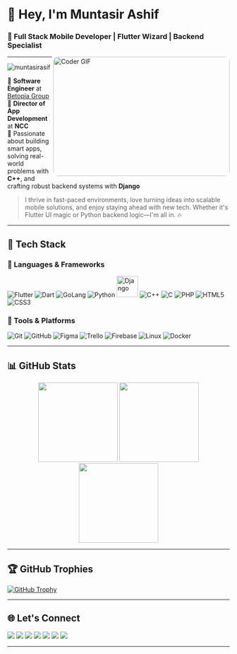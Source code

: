 # 👋 Hey, I'm Muntasir Ashif

### 🚀 Full Stack Mobile Developer | Flutter Wizard | Backend Specialist

<img align="right" src="https://cdn.dribbble.com/users/1025838/screenshots/6220885/devguy3.gif" height="270" width="400" alt="Coder GIF" style="border-radius: 10px;" />

---

<p align="left"> <img src="https://komarev.com/ghpvc/?username=muntasirasif&label=Profile%20views&color=0e75b6&style=flat" alt="muntasirasif" /> </p>

🏢 **Software Engineer** at [Betopia Group](https://www.betopiagroup.com/)  
🎯 **Director of App Development** at **NCC**  
🧠 Passionate about building smart apps, solving real-world problems with **C++**, and crafting robust backend systems with **Django**

> I thrive in fast-paced environments, love turning ideas into scalable mobile solutions, and enjoy staying ahead with new tech. Whether it's Flutter UI magic or Python backend logic—I'm all in. 🔥

---

## 🧰 Tech Stack

### 🔹 Languages & Frameworks
<p align="left">
  <img src="https://img.icons8.com/color/48/000000/flutter.png" alt="Flutter" />
  <img src="https://img.icons8.com/color/48/000000/dart.png" alt="Dart" />
  <img src="https://img.icons8.com/color/48/000000/golang.png" alt="GoLang" />
  <img src="https://img.icons8.com/color/48/000000/python.png" alt="Python" />
  <img src="https://cdn.jsdelivr.net/gh/devicons/devicon@latest/icons/django/django-plain-wordmark.svg" alt="Django" width="48" height="48"/>
  <img src="https://img.icons8.com/color/48/000000/c-plus-plus-logo.png" alt="C++" />
  <img src="https://img.icons8.com/color/48/000000/c-programming.png" alt="C" />
  <img src="https://img.icons8.com/officel/48/000000/php-logo.png" alt="PHP" />
  <img src="https://img.icons8.com/color/48/000000/html-5--v1.png" alt="HTML5" />
  <img src="https://img.icons8.com/color/48/000000/css3.png" alt="CSS3" />
</p>

### 🔹 Tools & Platforms
<p align="left">
  <img src="https://img.icons8.com/color/48/000000/git.png" alt="Git" />
  <img src="https://img.icons8.com/glyph-neue/48/github.png" alt="GitHub" />
  <img src="https://img.icons8.com/color/48/000000/figma--v1.png" alt="Figma" />
  <img src="https://img.icons8.com/color/48/000000/trello.png" alt="Trello" />
  <img src="https://img.icons8.com/color/48/000000/firebase.png" alt="Firebase" />
  <img src="https://img.icons8.com/color/48/000000/linux.png" alt="Linux" />
  <img src="https://img.icons8.com/fluency/48/docker.png" alt="Docker" />
</p>

---

## 📊 GitHub Stats

<div align="center">
  <img src="https://github-readme-stats.vercel.app/api?username=MuntasirAsif&show_icons=true&theme=dark&border_radius=10" height="180" />
  <img src="https://github-readme-streak-stats.herokuapp.com?user=MuntasirAsif&theme=dark&hide_border=false&date_format=M%20j%5B%2C%20Y%5D" height="180" />
  <img src="https://github-readme-stats.vercel.app/api/top-langs/?username=MuntasirAsif&layout=compact&theme=dark&langs_count=8" height="180" />
</div>

---

## 🏆 GitHub Trophies

<p align="left">
  <a href="https://github.com/ryo-ma/github-profile-trophy">
    <img src="https://github-profile-trophy.vercel.app/?username=MuntasirAsif&theme=onedark&margin-w=15&margin-h=15" alt="GitHub Trophy" />
  </a>
</p>

---

## 🌐 Let's Connect

<p align="left">
  <a href="https://www.youtube.com/@errorcode99official"><img src="https://img.shields.io/badge/YouTube-E60023?style=for-the-badge&logo=youtube&logoColor=white" /></a>
  <a href="https://www.linkedin.com/in/muhammad-muntasir-mahamud-ashif-2a6749200/"><img src="https://img.shields.io/badge/LinkedIn-0077B5?style=for-the-badge&logo=linkedin&logoColor=white" /></a>
  <a href="https://www.facebook.com/muntasir.sky.llc"><img src="https://img.shields.io/badge/Facebook-1877F2?style=for-the-badge&logo=facebook&logoColor=white" /></a>
  <a href="https://www.instagram.com/muntasirashif"><img src="https://img.shields.io/badge/Instagram-E4405F?style=for-the-badge&logo=instagram&logoColor=white" /></a>
  <a href="https://dev.to/muntasir_ashif_2f8e686325"><img src="https://img.shields.io/badge/Dev.to-0A0A0A?style=for-the-badge&logo=devdotto&logoColor=white" /></a>
  <a href="https://twitter.com/ashif_muntasir"><img src="https://img.shields.io/badge/Twitter-1DA1F2?style=for-the-badge&logo=twitter&logoColor=white" /></a>
  <a href="https://medium.com/@muntasirashifee"><img src="https://img.shields.io/badge/Medium-00AB6C?style=for-the-badge&logo=medium&logoColor=white" /></a>
</p>

---

<!-- Feel free to fork and personalize this README as you evolve! -->
